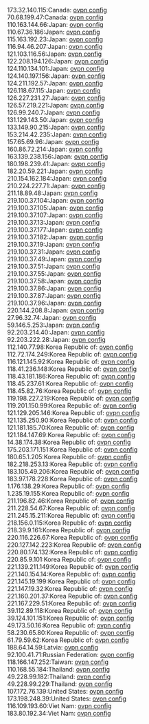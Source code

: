 173.32.140.115:Canada: [ovpn config](vpn/173_32_140_115.ovpn)  
70.68.199.47:Canada: [ovpn config](vpn/70_68_199_47.ovpn)  
110.163.144.66:Japan: [ovpn config](vpn/110_163_144_66.ovpn)  
110.67.36.186:Japan: [ovpn config](vpn/110_67_36_186.ovpn)  
115.163.192.23:Japan: [ovpn config](vpn/115_163_192_23.ovpn)  
116.94.46.207:Japan: [ovpn config](vpn/116_94_46_207.ovpn)  
121.103.116.56:Japan: [ovpn config](vpn/121_103_116_56.ovpn)  
122.208.194.126:Japan: [ovpn config](vpn/122_208_194_126.ovpn)  
124.110.134.101:Japan: [ovpn config](vpn/124_110_134_101.ovpn)  
124.140.197.156:Japan: [ovpn config](vpn/124_140_197_156.ovpn)  
124.211.192.57:Japan: [ovpn config](vpn/124_211_192_57.ovpn)  
126.118.67.115:Japan: [ovpn config](vpn/126_118_67_115.ovpn)  
126.227.231.27:Japan: [ovpn config](vpn/126_227_231_27.ovpn)  
126.57.219.221:Japan: [ovpn config](vpn/126_57_219_221.ovpn)  
126.99.240.7:Japan: [ovpn config](vpn/126_99_240_7.ovpn)  
131.129.143.50:Japan: [ovpn config](vpn/131_129_143_50.ovpn)  
133.149.90.215:Japan: [ovpn config](vpn/133_149_90_215.ovpn)  
153.214.42.235:Japan: [ovpn config](vpn/153_214_42_235.ovpn)  
157.65.69.96:Japan: [ovpn config](vpn/157_65_69_96.ovpn)  
160.86.72.214:Japan: [ovpn config](vpn/160_86_72_214.ovpn)  
163.139.238.156:Japan: [ovpn config](vpn/163_139_238_156.ovpn)  
180.198.239.41:Japan: [ovpn config](vpn/180_198_239_41.ovpn)  
182.20.59.221:Japan: [ovpn config](vpn/182_20_59_221.ovpn)  
210.154.162.184:Japan: [ovpn config](vpn/210_154_162_184.ovpn)  
210.224.227.71:Japan: [ovpn config](vpn/210_224_227_71.ovpn)  
211.18.89.48:Japan: [ovpn config](vpn/211_18_89_48.ovpn)  
219.100.37.104:Japan: [ovpn config](vpn/219_100_37_104.ovpn)  
219.100.37.105:Japan: [ovpn config](vpn/219_100_37_105.ovpn)  
219.100.37.107:Japan: [ovpn config](vpn/219_100_37_107.ovpn)  
219.100.37.13:Japan: [ovpn config](vpn/219_100_37_13.ovpn)  
219.100.37.177:Japan: [ovpn config](vpn/219_100_37_177.ovpn)  
219.100.37.182:Japan: [ovpn config](vpn/219_100_37_182.ovpn)  
219.100.37.19:Japan: [ovpn config](vpn/219_100_37_19.ovpn)  
219.100.37.31:Japan: [ovpn config](vpn/219_100_37_31.ovpn)  
219.100.37.49:Japan: [ovpn config](vpn/219_100_37_49.ovpn)  
219.100.37.51:Japan: [ovpn config](vpn/219_100_37_51.ovpn)  
219.100.37.55:Japan: [ovpn config](vpn/219_100_37_55.ovpn)  
219.100.37.58:Japan: [ovpn config](vpn/219_100_37_58.ovpn)  
219.100.37.86:Japan: [ovpn config](vpn/219_100_37_86.ovpn)  
219.100.37.87:Japan: [ovpn config](vpn/219_100_37_87.ovpn)  
219.100.37.96:Japan: [ovpn config](vpn/219_100_37_96.ovpn)  
220.144.208.8:Japan: [ovpn config](vpn/220_144_208_8.ovpn)  
27.96.32.74:Japan: [ovpn config](vpn/27_96_32_74.ovpn)  
59.146.5.253:Japan: [ovpn config](vpn/59_146_5_253.ovpn)  
92.203.214.40:Japan: [ovpn config](vpn/92_203_214_40.ovpn)  
92.203.222.28:Japan: [ovpn config](vpn/92_203_222_28.ovpn)  
112.140.77.98:Korea Republic of: [ovpn config](vpn/112_140_77_98.ovpn)  
112.72.174.249:Korea Republic of: [ovpn config](vpn/112_72_174_249.ovpn)  
116.121.145.92:Korea Republic of: [ovpn config](vpn/116_121_145_92.ovpn)  
118.41.236.148:Korea Republic of: [ovpn config](vpn/118_41_236_148.ovpn)  
118.43.181.186:Korea Republic of: [ovpn config](vpn/118_43_181_186.ovpn)  
118.45.237.61:Korea Republic of: [ovpn config](vpn/118_45_237_61.ovpn)  
118.45.82.76:Korea Republic of: [ovpn config](vpn/118_45_82_76.ovpn)  
119.198.227.219:Korea Republic of: [ovpn config](vpn/119_198_227_219.ovpn)  
119.201.150.99:Korea Republic of: [ovpn config](vpn/119_201_150_99.ovpn)  
121.129.205.146:Korea Republic of: [ovpn config](vpn/121_129_205_146.ovpn)  
121.135.250.90:Korea Republic of: [ovpn config](vpn/121_135_250_90.ovpn)  
121.181.185.70:Korea Republic of: [ovpn config](vpn/121_181_185_70.ovpn)  
121.184.147.69:Korea Republic of: [ovpn config](vpn/121_184_147_69.ovpn)  
14.38.174.38:Korea Republic of: [ovpn config](vpn/14_38_174_38.ovpn)  
175.203.171.151:Korea Republic of: [ovpn config](vpn/175_203_171_151.ovpn)  
180.65.1.205:Korea Republic of: [ovpn config](vpn/180_65_1_205.ovpn)  
182.218.253.13:Korea Republic of: [ovpn config](vpn/182_218_253_13.ovpn)  
183.105.49.206:Korea Republic of: [ovpn config](vpn/183_105_49_206.ovpn)  
183.97.178.228:Korea Republic of: [ovpn config](vpn/183_97_178_228.ovpn)  
1.176.138.29:Korea Republic of: [ovpn config](vpn/1_176_138_29.ovpn)  
1.235.19.155:Korea Republic of: [ovpn config](vpn/1_235_19_155.ovpn)  
211.196.82.46:Korea Republic of: [ovpn config](vpn/211_196_82_46.ovpn)  
211.228.54.67:Korea Republic of: [ovpn config](vpn/211_228_54_67.ovpn)  
211.245.15.211:Korea Republic of: [ovpn config](vpn/211_245_15_211.ovpn)  
218.156.0.115:Korea Republic of: [ovpn config](vpn/218_156_0_115.ovpn)  
218.39.9.161:Korea Republic of: [ovpn config](vpn/218_39_9_161.ovpn)  
220.116.226.67:Korea Republic of: [ovpn config](vpn/220_116_226_67.ovpn)  
220.127.142.223:Korea Republic of: [ovpn config](vpn/220_127_142_223.ovpn)  
220.80.174.132:Korea Republic of: [ovpn config](vpn/220_80_174_132.ovpn)  
220.85.9.101:Korea Republic of: [ovpn config](vpn/220_85_9_101.ovpn)  
221.139.211.149:Korea Republic of: [ovpn config](vpn/221_139_211_149.ovpn)  
221.140.154.14:Korea Republic of: [ovpn config](vpn/221_140_154_14.ovpn)  
221.145.19.199:Korea Republic of: [ovpn config](vpn/221_145_19_199.ovpn)  
221.147.19.32:Korea Republic of: [ovpn config](vpn/221_147_19_32.ovpn)  
221.160.201.37:Korea Republic of: [ovpn config](vpn/221_160_201_37.ovpn)  
221.167.229.51:Korea Republic of: [ovpn config](vpn/221_167_229_51.ovpn)  
39.112.89.118:Korea Republic of: [ovpn config](vpn/39_112_89_118.ovpn)  
39.124.101.151:Korea Republic of: [ovpn config](vpn/39_124_101_151.ovpn)  
49.173.50.16:Korea Republic of: [ovpn config](vpn/49_173_50_16.ovpn)  
58.230.65.80:Korea Republic of: [ovpn config](vpn/58_230_65_80.ovpn)  
61.79.59.62:Korea Republic of: [ovpn config](vpn/61_79_59_62.ovpn)  
188.64.14.59:Latvia: [ovpn config](vpn/188_64_14_59.ovpn)  
92.100.41.71:Russian Federation: [ovpn config](vpn/92_100_41_71.ovpn)  
118.166.147.252:Taiwan: [ovpn config](vpn/118_166_147_252.ovpn)  
110.168.55.184:Thailand: [ovpn config](vpn/110_168_55_184.ovpn)  
49.228.99.182:Thailand: [ovpn config](vpn/49_228_99_182.ovpn)  
49.228.99.229:Thailand: [ovpn config](vpn/49_228_99_229.ovpn)  
107.172.76.139:United States: [ovpn config](vpn/107_172_76_139.ovpn)  
173.198.248.39:United States: [ovpn config](vpn/173_198_248_39.ovpn)  
116.109.193.60:Viet Nam: [ovpn config](vpn/116_109_193_60.ovpn)  
183.80.192.34:Viet Nam: [ovpn config](vpn/183_80_192_34.ovpn)  
